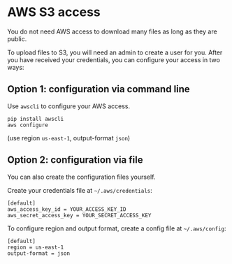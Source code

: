 # AWS S3 access

You do not need AWS access to download many files as long as they are public.

To upload files to S3, you will need an admin to create a user for you.
After you have received your credentials, you can configure your access in two ways:

## Option 1: configuration via command line
Use `awscli` to configure your AWS access.
```shell
pip install awscli
aws configure
```
(use region `us-east-1`, output-format `json`)

## Option 2: configuration via file
You can also create the configuration files yourself.

Create your credentials file at `~/.aws/credentials`:
```
[default]
aws_access_key_id = YOUR_ACCESS_KEY_ID
aws_secret_access_key = YOUR_SECRET_ACCESS_KEY
```

To configure region and output format, create a config file at `~/.aws/config`:
```
[default]
region = us-east-1
output-format = json
```
